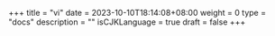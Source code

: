 +++
title = "vi"
date = 2023-10-10T18:14:08+08:00
weight = 0
type = "docs"
description = ""
isCJKLanguage = true
draft = false
+++